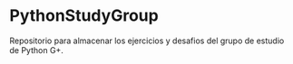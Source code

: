 PythonStudyGroup
================

Repositorio para almacenar los ejercicios y desafios del grupo de estudio de Python G+.